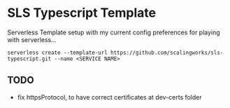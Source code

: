 # SLS Typescript Template

Serverless Template setup with my current config preferences for playing with serverless...

```
serverless create --template-url https://github.com/scalingworks/sls-typescript.git --name <SERVICE NAME>
```

## TODO
- fix httpsProtocol, to have correct certificates at dev-certs folder